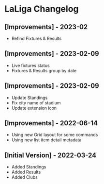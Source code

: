 # LaLiga Changelog

## [Improvements] - 2023-02
- Refind Fixtures & Results

## [Improvements] - 2023-02-09

- Live fixtures status
- Fixtures & Results group by date

## [Improvements] - 2023-02-09

- Update Standings
- Fix city name of stadium
- Update extension icon

## [Improvements] - 2022-06-14

- Using new Grid layout for some commands
- Using new list item detail metadata

## [Initial Version] - 2022-03-24

- Added Standings
- Added Results
- Added Clubs
